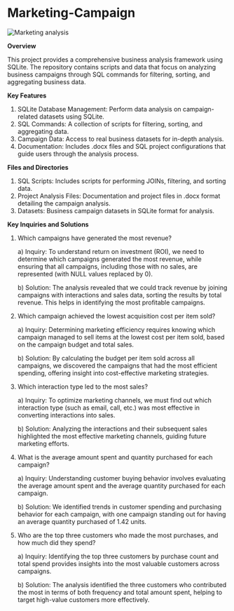 # Marketing-Campaign

![Marketing analysis](https://github.com/user-attachments/assets/0dba9072-2057-4f28-8ec5-515863ecf26c)

**Overview**

This project provides a comprehensive business analysis framework using SQLite. The repository contains scripts and data that focus on analyzing business campaigns through SQL commands for filtering, sorting, and aggregating business data.

**Key Features**

1) SQLite Database Management: Perform data analysis on campaign-related datasets using SQLite.
2) SQL Commands: A collection of scripts for filtering, sorting, and aggregating data.
3) Campaign Data: Access to real business datasets for in-depth analysis.
4) Documentation: Includes .docx files and SQL project configurations that guide users through the analysis process.
   
**Files and Directories**

1) SQL Scripts: Includes scripts for performing JOINs, filtering, and sorting data.
2) Project Analysis Files: Documentation and project files in .docx format detailing the campaign analysis.
3) Datasets: Business campaign datasets in SQLite format for analysis.

 **Key Inquiries and Solutions**
   
   
1) Which campaigns have generated the most revenue?
   
   a) Inquiry: To understand return on investment (ROI), we need to determine which campaigns generated the most revenue, while ensuring 
  that all campaigns, including those with no sales, are represented (with NULL values replaced by 0).

   b) Solution: The analysis revealed that we could track revenue by joining campaigns with interactions and sales data, sorting the 
  results by total revenue. This helps in identifying the most profitable campaigns.

2) Which campaign achieved the lowest acquisition cost per item sold?
   
   a) Inquiry: Determining marketing efficiency requires knowing which campaign managed to sell items at the lowest cost per item sold, 
   based on the campaign budget and total sales.

   b) Solution: By calculating the budget per item sold across all campaigns, we discovered the campaigns that had the most efficient 
   spending, offering insight into cost-effective marketing strategies.

3) Which interaction type led to the most sales?
   
   a) Inquiry: To optimize marketing channels, we must find out which interaction type (such as email, call, etc.) was most effective in 
   converting interactions into sales.

   b) Solution: Analyzing the interactions and their subsequent sales highlighted the most effective marketing channels, guiding future 
   marketing efforts.

4) What is the average amount spent and quantity purchased for each campaign?
   
   a) Inquiry: Understanding customer buying behavior involves evaluating the average amount spent and the average quantity purchased for 
   each campaign.

   b) Solution: We identified trends in customer spending and purchasing behavior for each campaign, with one campaign standing out for 
    having an average quantity purchased of 1.42 units.

5) Who are the top three customers who made the most purchases, and how much did they spend?
   
   a) Inquiry: Identifying the top three customers by purchase count and total spend provides insights into the most valuable customers 
   across campaigns.

   b) Solution: The analysis identified the three customers who contributed the most in terms of both frequency and total amount spent, 
   helping to target high-value customers more effectively.
